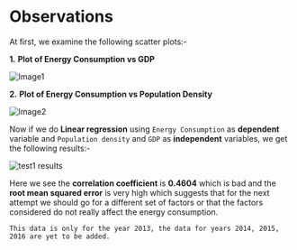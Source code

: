 # Observations

At first, we examine the following scatter plots:-

**1.** **Plot of Energy Consumption vs GDP**

![Image1](https://github.com/this-is-batman/Smart_grid/blob/master/Plots/energyvsGDP.png)

**2.** **Plot of Energy Consumption vs Population Density**

![Image2](https://github.com/this-is-batman/Smart_grid/blob/master/Plots/energyvspop.png)

Now if we do **Linear regression** using `Energy Consumption` as **dependent** variable and `Population density` and `GDP` as **independent** variables, we get the following results:-

![test1 results](https://github.com/this-is-batman/Smart_grid/blob/master/Images/test1.png)

Here we see the **correlation coefficient** is **0.4604** which is bad and the **root mean squared error** is very high which suggests that for the next attempt we should go for a different set of factors or that the factors considered do not really affect the energy consumption.

```This data is only for the year 2013, the data for years 2014, 2015, 2016 are yet to be added.```